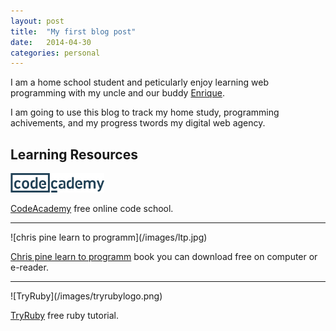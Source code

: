 ```yaml
---
layout: post
title:  "My first blog post"
date:   2014-04-30
categories: personal
---
```


I am a home school student and peticularly enjoy learning web programming with my uncle and our buddy [Enrique](http://kikluz.github.io). 

I am going to use this blog to track my home study, programming achivements, and my progress twords my digital web agency.

## Learning Resources

![CodeAcademy](/images/codeacademy.jpg)

[CodeAcademy](http://www.codecademy.com/) free online code school.
<hr />
![chris pine learn to programm](/images/ltp.jpg)

[Chris pine learn to programm](https://pine.fm/LearnToProgram/) book you can download free on computer or e-reader.
<hr />
![TryRuby](/images/tryrubylogo.png)

[TryRuby](http://tryruby.org/levels/1/challenges/0) free ruby tutorial.


